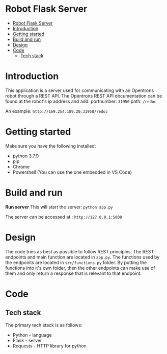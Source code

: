 # Robot Flask Server

<!-- TOC -->

- [Robot Flask Server](#robot-flask-server)
- [Introduction](#introduction)
- [Getting started](#getting-started)
- [Build and run](#build-and-run)
- [Design](#design)
- [Code](#code)
  - [Tech stack](#tech-stack)

<!-- /TOC -->
<!-- /TOC -->

# Introduction
This application is a server used for communicating with an Opentrons robot through a REST API. The Opentrons REST API documentation can be found at the robot's ip address and add:
portnumber: `31950`
path: `/redoc`

An example: `http://169.254.189.20:31950/redoc`
# Getting started

Make sure you have the following installed:

- python 3.7.9
- pip
- Chrome
- Powershell (You can use the one embedded in VS Code)

# Build and run

**Run server**
This will start the server:
`python app.py`

The server can be accessed at : `http://127.0.0.1:5000` 

# Design

The code tries as best as possible to follow REST principles. 
The REST endpoints and main function are located in `app.py`.
The functions used by the endpoints are located in `src/functions.py` folder.
By putting the functions into it's own folder, then the other endpoints can make
use of them and only return a response that is relevant to that endpoint.

# Code

## Tech stack

The primary tech stack is as follows:

- Python - language
- Flask - server
- Requests - HTTP library for python
